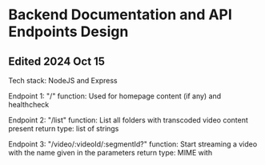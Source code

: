 # Backend Documentation and API Endpoints Design
## Edited 2024 Oct 15
Tech stack: NodeJS and Express

Endpoint 1: "/"
function: Used for homepage content (if any) and healthcheck

Endpoint 2: "/list"
function: List all folders with transcoded video content present
return type: list of strings

Endpoint 3: "/video/:videoId/:segmentId?"
function: Start streaming a video with the name given in the parameters
return type: MIME with